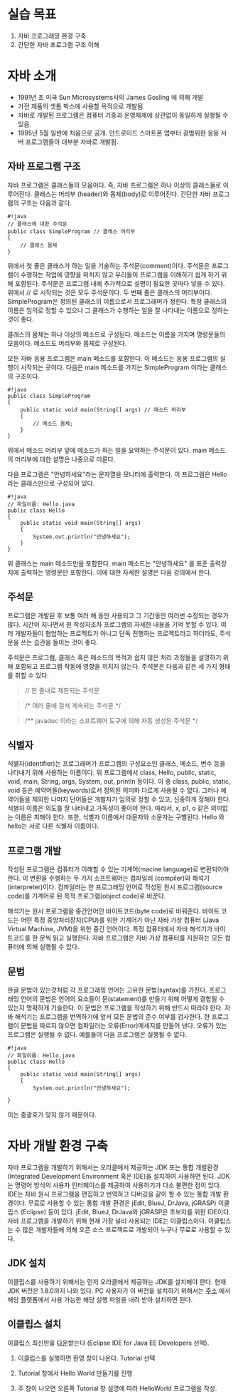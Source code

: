 # 실습 목표
1. 자바 프로그래밍 환경 구축
2. 간단한 자바 프로그램 구조 이해 

# 자바 소개
* 1991년 초 미국 Sun Microsystems사의 James Gosling 에 의해 개발
* 가전 제품의 셋톱 박스에 사용할 목적으로 개발됨. 
* 자바로 개발된 프로그램은 컴퓨터 기종과 운영체제에 상관없이 동일하게 실행될 수 있음.
* 1995년 5월 일반에 처음으로 공개. 안드로이드 스마트폰 앱부터 광범위한 응용 서버 프로그램들이 대부분 자바로 개발됨.

## 자바 프로그램 구조

자바 프로그램은 클래스들의 모음이다. 즉, 자바 프로그램은 하나 이상의 클래스들로 이루어진다. 클래스는 머리부 (header)와 몸체(body)로 이루어진다. 간단한 자바 프로그램의 구조는 다음과 같다.
```
#!java
// 클래스에 대한 주석문
public class SimpleProgram // 클래스 머리부
{
	// 클래스 몸체 
}
```
위에서 첫 줄은 클래스가 하는 일을 기술하는 주석문(comment)이다. 주석문은 프로그램이 수행하는 작업에 영향을 미치지 않고 우리들이 프로그램을 이해하기 쉽게 하기 위해 포함된다.
주석문은 프로그램 내에 추가적으로 설명이 필요한 곳마다 넣을 수 있다. 위에서 // 로 시작되는 것은 모두 주석문이다. 두 번째 줄은 클래스의 머리부이다. SimpleProgram은 정의된 클래스의 이름으로서 프로그래머가 정한다.
특정 클래스의 이름은 임의로 정할 수 있으나 그 클래스가 수행하는 일을 잘 나타내는 이름으로 정하는 것이 좋다.

클래스의 몸체는 하나 이상의 메소드로 구성된다. 메소드는 이름을 가지며 명령문들의 모음이다. 메소드도 머리부와 몸체로 구성된다.

모든 자바 응용 프로그램은 main 메소드를 포함한다. 이 메소드는 응용 프로그램의 실행이 시작되는 곳이다. 다음은 main 메소드를 가지는 SimpleProgram 이라는 클래스의 구조이다.

```
#!java
public class SimpleProgram
{
	public static void main(String[] args) // 메소드 머리부
	{
		// 메소드 몸체;
	}
}
```

위에서 메소드 머리부 앞에 메소드가 하는 일을 요약하는 주석문이 있다. main 메소드의 머리부에 대한 설명은 나중으로 미룬다.

다음 프로그램은 "안녕하세요"라는 문자열을 모니터에 출력한다. 이 프로그램은 Hello 라는 클래스만으로 구성되어 있다.
```
#!java
// 파일이름: Hello.java
public class Hello
{
	public static void main(String[] args)
	{
		System.out.println("안녕하세요");
	}
}
```
위 클래스는 main 메소드만을 포함한다. main 메소드는 "안녕하세요" 를 표준 출력장치에 출력하는 명령문만 포함한다.
이에 대한 자세한 설명은 다음 강의에서 한다.

## 주석문

프로그램은 개발된 후 보통 여러 해 동안 사용되고 그 기간동안 여러번 수정되는 경우가 많다. 시간이 지나면서 원 작성자조차 프로그램의 자세한 내용을 기억 못할 수 있다. 여러 개발자들이 협업하는 프로젝트가 아니고 단독 진행하는 프로젝트라고 하더라도, 주석문을 쓰는 습관을 들이는 것이 좋다.
  
주석문은 프로그램, 클래스 혹은 메소드의 목적과 쉽지 않은 처리 과정들을 설명하기 위해 포함되고 프로그램 작동에 영향을 끼치지 않는다. 주석문은 다음과 같은 세 가지 형태를 취할 수 있다.

> // 한 줄내로 제한되는 주석문

> /\*
여러 줄에 걸쳐 계속되는 주석문
\*/

> /\*\*  javadoc 이라는 소프트웨어 도구에 의해
자동 생성된 주석문
\*/


## 식별자

식별자(identifier)는 프로그래머가 프로그램의 구성요소인 클래스, 메소드, 변수 등을 나타내기 위해 사용하는 이름이다. 위 프로그램에서 class, Hello, public, static, void, main, String, args, System, out, println 등이다. 이 중 class, public, static, void 등은 예약어들(keywords)로서 정의된 의미와 다르게 사용될 수 없다. 그러나
예약어들을 제외한 나머지 단어들은 개발자가 임의로 정할 수 있고, 신중하게 정해야 한다.  식별자 이름은 의도를 잘 나타내고 가독성이 좋아야 한다. 따라서, x, p1, o 같은 의미없는 이름은 피해야 한다. 또한, 식별자 이름에서 대문자와 소문자는 구별된다. Hello 와 hello는 서로 다른 식별자 이름이다.

## 프로그램 개발

작성된 프로그램은 컴퓨터가 이해할 수 있는 기계어(macine language)로 변환되어야 한다. 이 변환을 수행하는 두 가지 소프트웨어는 컴파일러 (compiler)와 해석기(interpreter)이다. 컴파일러는 한 프로그래밍 언어로 작성된 원시 프로그램(source code)를 기계어로 된 목적 프로그램(object code)로 바꾼다.

해석기는 원시 프로그램을 중간언어인 바이트코드(byte code)로 바꿔준다. 바이트 코드는 어떤 특정 중앙처리장치(CPU)를 위한 기계어가 아닌 자바 가상 컴퓨터 (Java Virtual Machine, JVM)을 위한 중간 언어이다. 특정 컴퓨터에서 자바 해석기가 바이트코드를 한 문씩 읽고 실행한다. 자바 프로그램은 자바 가상 컴퓨터를 지원하는 모든 컴퓨터에 의해 실행될 수 있다. 



## 문법

한글 문법이 있는것처럼 각 프로그래밍 언어는 고유한 문법(syntax)를 가진다. 프로그래밍 언어의 문법은 언어의 요소들이 문(statement)를 만들기 위해 어떻게 결합될 수 있는지 명확하게 기술한다. 이 문법은 프로그램을 작성하기 위해 반드시 따라야 한다.
자바 해석기는 프로그램을 번역하기에 앞서 모든 문법의 준수 여부를 검사한다. 한 프로그램이 문법을 따르지 않으면 컴파일러는 오류(Error)메세지를 만들어 낸다. 오류가 있는 프로그램은 실행될 수 없다. 예를들어 다음 프로그램은 실행될 수 없다.
```
#!java
// 파일이름: Hello.java
public class Hello
{
	public static void main(String[] args)
	{
		System.out.println("안녕하세요");
	
}
```
이는 중괄호가 맞지 않기 때문이다. 

# 자바 개발 환경 구축

자바 프로그램을 개발하기 위해서는 오라클에서 제공하는 JDK 또는 통합 개발환경 (Integrated Development Environment 혹은 IDE)을 설치하여 사용하면 된다.  JDK는 명령어 방식의 사용자 인터페이스를 제공하여 사용하기가 다소 불편한 점이 있다.
IDE는 자바 원시 프로그램을 편집하고 번역하고 디버깅을 같이 할 수 있는 통합 개발 환경이다. 무료로 사용할 수 있는 통합 개발 환경은 jEdit, BlueJ, DrJava, jGRASP) 이클립스 (Eclipse) 등이 있다. jEdit, BlueJ, DrJava와
jGRASP은 초보자를 위한 IDE이다. 자바 프로그램을 개발하기 위해 현재 가장 널리 사용되는 IDE는 이클립스이다. 이클립스는 수 많은 개발자들에 의해 오픈 소스 프로젝트로 개발되어 누구나 무료로 사용할 수 있다.

## JDK 설치 
이클립스를 사용하기 위해서는 먼저 오라클에서 제공하는 JDK를 설치해야 한다. 현재 JDK 버전은 1.8.0까지 나와 있다. PC 사용자가 이 버전을 설치하기 위해서는 [주소](http://www.oracle.com/technetwork/java/javase/downloads/index.html) 에서 해당 플랫폼에서 사용 가능한 해당 실행 파일을 내려 받아 설치하면 된다.

## 이클립스 설치
이클립스 최신판을 [다운](http://www.eclipse.org/downloads)받는다 (Eclipse IDE for Java EE Developers 선택).

1. 이클립스를 실행하면 환영 창이 나온다. Tutorial 선택

2. Tutorial 창에서 Hello World 만들기를 진행

3. 주 창이 나오면 오른쪽 Tutorial 창 설명에 따라 HelloWorld 프로그램을
작성.
